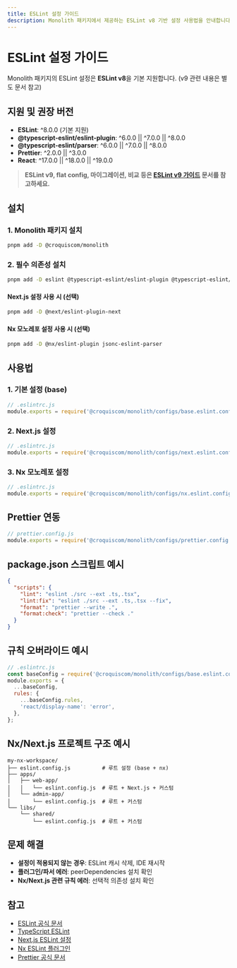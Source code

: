 ```yaml
---
title: ESLint 설정 가이드
description: Monolith 패키지에서 제공하는 ESLint v8 기반 설정 사용법을 안내합니다.
---
```


# ESLint 설정 가이드

Monolith 패키지의 ESLint 설정은 **ESLint v8**을 기본 지원합니다. (v9 관련 내용은 별도 문서 참고)

## 지원 및 권장 버전

- **ESLint**: ^8.0.0 (기본 지원)
- **@typescript-eslint/eslint-plugin**: ^6.0.0 || ^7.0.0 || ^8.0.0
- **@typescript-eslint/parser**: ^6.0.0 || ^7.0.0 || ^8.0.0
- **Prettier**: ^2.0.0 || ^3.0.0
- **React**: ^17.0.0 || ^18.0.0 || ^19.0.0

> **ESLint v9, flat config, 마이그레이션, 비교 등은 [ESLint v9 가이드](./eslint-v9.md) 문서를 참고하세요.**

## 설치

### 1. Monolith 패키지 설치

```bash
pnpm add -D @croquiscom/monolith
```

### 2. 필수 의존성 설치

```bash
pnpm add -D eslint @typescript-eslint/eslint-plugin @typescript-eslint/parser eslint-plugin-import eslint-plugin-jsx-a11y eslint-plugin-prettier eslint-plugin-react eslint-plugin-react-hooks prettier
```

#### Next.js 설정 사용 시 (선택)

```bash
pnpm add -D @next/eslint-plugin-next
```

#### Nx 모노레포 설정 사용 시 (선택)

```bash
pnpm add -D @nx/eslint-plugin jsonc-eslint-parser
```

## 사용법

### 1. 기본 설정 (base)

```js
// .eslintrc.js
module.exports = require('@croquiscom/monolith/configs/base.eslint.config.js');
```

### 2. Next.js 설정

```js
// .eslintrc.js
module.exports = require('@croquiscom/monolith/configs/next.eslint.config.js');
```

### 3. Nx 모노레포 설정

```js
// .eslintrc.js
module.exports = require('@croquiscom/monolith/configs/nx.eslint.config.js');
```

## Prettier 연동

```js
// prettier.config.js
module.exports = require('@croquiscom/monolith/configs/prettier.config.js');
```

## package.json 스크립트 예시

```json
{
  "scripts": {
    "lint": "eslint ./src --ext .ts,.tsx",
    "lint:fix": "eslint ./src --ext .ts,.tsx --fix",
    "format": "prettier --write .",
    "format:check": "prettier --check ."
  }
}
```

## 규칙 오버라이드 예시

```js
// .eslintrc.js
const baseConfig = require('@croquiscom/monolith/configs/base.eslint.config.js');
module.exports = {
  ...baseConfig,
  rules: {
    ...baseConfig.rules,
    'react/display-name': 'error',
  },
};
```

## Nx/Next.js 프로젝트 구조 예시

```
my-nx-workspace/
├── eslint.config.js          # 루트 설정 (base + nx)
├── apps/
│   ├── web-app/
│   │   └── eslint.config.js  # 루트 + Next.js + 커스텀
│   └── admin-app/
│       └── eslint.config.js  # 루트 + 커스텀
└── libs/
    └── shared/
        └── eslint.config.js  # 루트 + 커스텀
```

## 문제 해결

- **설정이 적용되지 않는 경우**: ESLint 캐시 삭제, IDE 재시작
- **플러그인/파서 에러**: peerDependencies 설치 확인
- **Nx/Next.js 관련 규칙 에러**: 선택적 의존성 설치 확인

## 참고

- [ESLint 공식 문서](https://eslint.org/)
- [TypeScript ESLint](https://typescript-eslint.io/)
- [Next.js ESLint 설정](https://nextjs.org/docs/basic-features/eslint)
- [Nx ESLint 플러그인](https://nx.dev/recipes/eslint/eslint-plugin-nx)
- [Prettier 공식 문서](https://prettier.io/)
